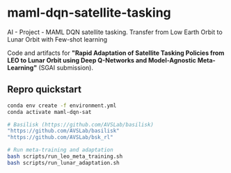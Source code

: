 # maml-dqn-satellite-tasking
AI - Project - MAML DQN satellite tasking. Transfer from Low Earth Orbit to Lunar Orbit with Few-shot learning

Code and artifacts for **"Rapid Adaptation of Satellite Tasking Policies from LEO to Lunar Orbit using Deep Q-Networks and Model-Agnostic Meta-Learning"** (SGAI submission).

## Repro quickstart
```bash
conda env create -f environment.yml
conda activate maml-dqn-sat

# Basilisk (https://github.com/AVSLab/basilisk)
"https://github.com/AVSLab/basilisk"
"https://github.com/AVSLab/bsk_rl"

# Run meta-training and adaptation
bash scripts/run_leo_meta_training.sh
bash scripts/run_lunar_adaptation.sh
